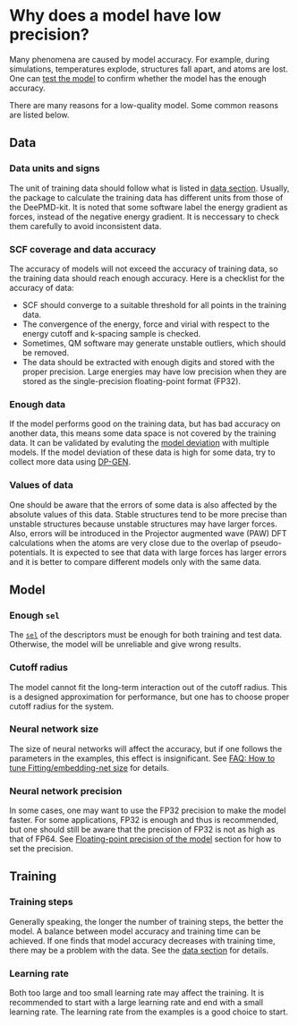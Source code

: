 # Why does a model have low precision?

Many phenomena are caused by model accuracy.
For example, during simulations, temperatures explode, structures fall apart, and atoms are lost.
One can [test the model](../test/test.md) to confirm whether the model has the enough accuracy.

There are many reasons for a low-quality model.
Some common reasons are listed below.

## Data

### Data units and signs

The unit of training data should follow what is listed in [data section](../data/system.md).
Usually, the package to calculate the training data has different units from those of the DeePMD-kit.
It is noted that some software label the energy gradient as forces, instead of the negative energy gradient.
It is neccessary to check them carefully to avoid inconsistent data.

### SCF coverage and data accuracy

The accuracy of models will not exceed the accuracy of training data, so the training data should reach enough accuracy.
Here is a checklist for the accuracy of data:

- SCF should converge to a suitable threshold for all points in the training data.
- The convergence of the energy, force and virial with respect to the energy cutoff and k-spacing sample is checked.
- Sometimes, QM software may generate unstable outliers, which should be removed.
- The data should be extracted with enough digits and stored with the proper precision. Large energies may have low precision when they are stored as the single-precision floating-point format (FP32).

### Enough data

If the model performs good on the training data, but has bad accuracy on another data, this means some data space is not covered by the training data.
It can be validated by evaluting the [model deviation](../test/model-deviation.md) with multiple models.
If the model deviation of these data is high for some data, try to collect more data using [DP-GEN](../third-party/out-of-deepmd-kit.md#dp-gen).

### Values of data

One should be aware that the errors of some data is also affected by the absolute values of this data.
Stable structures tend to be more precise than unstable structures because unstable structures may have larger forces.
Also, errors will be introduced in the Projector augmented wave (PAW) DFT calculations when the atoms are very close due to the overlap of pseudo-potentials.
It is expected to see that data with large forces has larger errors and it is better to compare different models only with the same data.

## Model

### Enough `sel`

The [`sel`](../model/sel.md) of the descriptors must be enough for both training and test data.
Otherwise, the model will be unreliable and give wrong results.

### Cutoff radius

The model cannot fit the long-term interaction out of the cutoff radius.
This is a designed approximation for performance, but one has to choose proper cutoff radius for the system.

### Neural network size

The size of neural networks will affect the accuracy, but if one follows the parameters in the examples, this effect is insignificant.
See [FAQ: How to tune Fitting/embedding-net size](./howtoset_netsize.md) for details.

### Neural network precision

In some cases, one may want to use the FP32 precision to make the model faster.
For some applications, FP32 is enough and thus is recommended, but one should still be aware that the precision of FP32 is not as high as that of FP64.
See [Floating-point precision of the model](../model/precision.md) section for how to set the precision.

## Training

### Training steps

Generally speaking, the longer the number of training steps, the better the model.
A balance between model accuracy and training time can be achieved.
If one finds that model accuracy decreases with training time, there may be a problem with the data. See the [data section](#data) for details.

### Learning rate

Both too large and too small learning rate may affect the training.
It is recommended to start with a large learning rate and end with a small learning rate.
The learning rate from the examples is a good choice to start.

